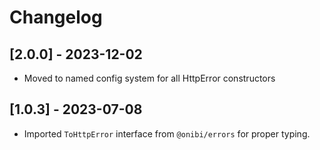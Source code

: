 # Changelog

## [2.0.0] - 2023-12-02
- Moved to named config system for all HttpError constructors

## [1.0.3] - 2023-07-08
- Imported `ToHttpError` interface from `@onibi/errors` for proper typing.
